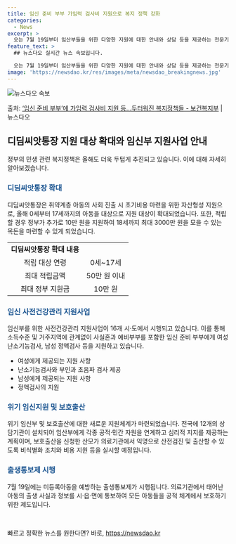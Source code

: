 ```yaml
---
title: 임신 준비 부부 가임력 검사비 지원으로 복지 정책 강화
categories:
  - News
excerpt: >
  오는 7월 19일부터 임산부들을 위한 다양한 지원에 대한 안내와 상담 등을 제공하는 전문기관이 전국에 12곳…
feature_text: >
  ## 뉴스다오 실시간 뉴스 속보입니다.

  오는 7월 19일부터 임산부들을 위한 다양한 지원에 대한 안내와 상담 등을 제공하는 전문기관이 전국에 12곳…
image: 'https://newsdao.kr/res/images/meta/newsdao_breakingnews.jpg'
---
```


![뉴스다오 속보](https://newsdao.kr/res/images/meta/newsdao_breakingnews.jpg)

<p>출처: <a href="https://newsdao.kr/3521" rel="dofollow">‘임신 준비 부부’에 가임력 검사비 지원 등…두터워진 복지정책들 - 보건복지부</a> | 뉴스다오</p>

<h2 data-ke-size="size26">디딤씨앗통장 지원 대상 확대와 임신부 지원사업 안내</h2>
<p data-ke-size="size16">정부의 민생 관련 복지정책은 올해도 더욱 두텁게 추진되고 있습니다. 이에 대해 자세히 알아보겠습니다.</p>

<h3><b><span style="color: #1a5490;">디딤씨앗통장 확대</span></b></h3>
<p data-ke-size="size16">디딤씨앗통장은 취약계층 아동의 사회 진출 시 초기비용 마련을 위한 자산형성 지원으로, 올해 0세부터 17세까지의 아동을 대상으로 지원 대상이 확대되었습니다. 또한, 적립할 경우 정부가 추가로 10만 원을 지원하여 18세까지 최대 3000만 원을 모을 수 있는 목돈을 마련할 수 있게 되었습니다.</p>

<table>
	<tr>
		<td style="text-align: center; height: 17px;"><b>디딤씨앗통장 확대 내용</b></td>
	</tr>
	<tr>
		<td style="text-align: center;">적립 대상 연령</td>
		<td style="text-align: center;">0세~17세</td>
	</tr>
	<tr>
		<td style="text-align: center;">최대 적립금액</td>
		<td style="text-align: center;">50만 원 이내</td>
	</tr>
	<tr>
		<td style="text-align: center;">최대 정부 지원금</td>
		<td style="text-align: center;">10만 원</td>
	</tr>
</table>

<h3><b><span style="color: #1a5490;">임신 사전건강관리 지원사업</span></b></h3>
<p data-ke-size="size16">임신부를 위한 사전건강관리 지원사업이 16개 시·도에서 시행되고 있습니다. 이를 통해 소득수준 및 거주지역에 관계없이 사실혼과 예비부부를 포함한 임신 준비 부부에게 여성 난소기능검사, 남성 정액검사 등을 지원하고 있습니다.</p>

<ul>
	<li>여성에게 제공되는 지원 사항</li>
	<li>난소기능검사와 부인과 초음파 검사 제공</li>
	<li>남성에게 제공되는 지원 사항</li>
	<li>정액검사의 지원</li>
</ul>


<h3><b><span style="color: #1a5490;">위기 임신지원 및 보호출산</span></b></h3>
<p data-ke-size="size16">위기 임신부 및 보호출산에 대한 새로운 지원체계가 마련되었습니다. 전국에 12개의 상담기관이 설치되어 임산부에게 각종 공적·민간 자원을 연계하고 심리적 지지를 제공하는 계획이며, 보호출산을 신청한 산모가 의료기관에서 익명으로 산전검진 및 출산할 수 있도록 비식별화 조치와 비용 지원 등을 실시할 예정입니다.</p>

<h3><b><span style="color: #1a5490;">출생통보제 시행</span></b></h3>
<p data-ke-size="size16">7월 19일에는 미등록아동을 예방하는 출생통보제가 시행됩니다. 의료기관에서 태어난 아동의 출생 사실과 정보를 시·읍·면에 통보하여 모든 아동들을 공적 체계에서 보호하기 위한 제도입니다.</p>

<p data-ke-size="size16">&nbsp;</p>
 

빠르고 정확한 뉴스를 원한다면? 바로, <a href="https://newsdao.kr" rel="dofollow">https://newsdao.kr</a>


